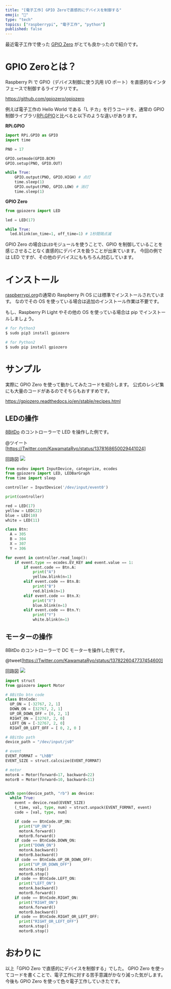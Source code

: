 ```yaml
---
title: "[電子工作] GPIO Zeroで直感的にデバイスを制御する"
emoji: "🛵"
type: "tech"
topics: ["raspberrypi", "電子工作", "python"]
published: false
---
```


最近電子工作で使った [GPIO Zero](https://github.com/gpiozero/gpiozero) がとても良かったので紹介です。

# GPIO Zeroとは？

Raspberry Pi で GPIO（デバイス制御に使う汎用 I/O ポート）を直感的なインタフェースで制御するライブラリです。

https://github.com/gpiozero/gpiozero

例えば電子工作の Hello World である「L チカ」を行うコードを、通常の GPIO 制御ライブラリ[RPi.GPIO](https://pypi.org/project/RPi.GPIO/)と比べると以下のような違いがあります。

**RPi.GPIO**

```py
import RPi.GPIO as GPIO
import time

PNO = 17

GPIO.setmode(GPIO.BCM)
GPIO.setup(PNO, GPIO.OUT)

while True:
    GPIO.output(PNO, GPIO.HIGH) # 点灯
    time.sleep(1)
    GPIO.output(PNO, GPIO.LOW) # 消灯
    time.sleep(1)
```

**GPIO Zero**

```py
from gpiozero import LED

led = LED(17)

while True:
  led.blink(on_time=1, off_time=1) # 1秒間隔点滅
```

GPIO Zero の場合は`LED`モジュールを使うことで、GPIO を制御していることを感じさせることなく直感的にデバイスを扱うことが出来ています。
今回の例では LED ですが、その他のデバイスにももちろん対応しています。

# インストール
[raspberrypi.org](raspberrypi.org)の通常の Raspberry Pi OS には標準でインストールされています。
なのでその OS を使っている場合は追加のインストール作業は不要です。

もし、Raspberry Pi Light やその他の OS を使っている場合は pip でインストールしましょう。

```bash
# for Python3
$ sudo pip3 install gpiozero

# for Python2
$ sudo pip install gpiozero
```
# サンプル

実際に GPIO Zero を使って動かしてみたコードを紹介します。
公式のレシピ集にも大量のコードがあるのでそちらもおすすめです。

https://gpiozero.readthedocs.io/en/stable/recipes.html

## LEDの操作

[8BitDo](https://www.8bitdo.com/zero2/) のコントローラーで LED を操作した例です。

@ツイート[https://Twitter.com/KawamataRyo/status/1378168650029441024]


回路図
![](https://i.gyazo.com/c5e9610b63d3d2378d64577f34ee3655.png)

```py
from evdev import InputDevice, categorize, ecodes
from gpiozero import LED, LEDBarGraph
from time import sleep

controller = InputDevice('/dev/input/event0')

print(controller)

red = LED(17)
yellow = LED(22)
blue = LED(10)
white = LED(11)

class Btn:
  A = 305
  B = 304
  X = 307
  Y = 306

for event in controller.read_loop():
    if event.type == ecodes.EV_KEY and event.value == 1:
        if event.code == Btn.A:
            print("A")
            yellow.blink(n=1)
        elif event.code == Btn.B:
            print("B")
            red.blink(n=1)
        elif event.code == Btn.X:
            print("X")
            blue.blink(n=1)
        elif event.code == Btn.Y:
            print("Y")
            white.blink(n=1)
```

## モーターの操作

8BitDo のコントローラーで DC モーターを操作した例です。

@tweet[https://Twitter.com/KawamataRyo/status/1378226047737454600]

回路図
![](https://i.gyazo.com/57a9c1a8680956c926492eb84f12d15c.png)

```py
import struct
from gpiozero import Motor

# 8BitDo btn code
class BtnCode:
  UP_ON = [-32767, 2, 1]
  DOWN_ON = [32767, 2, 1]
  UP_OR_DOWN_OFF = [0, 2, 1]
  RIGHT_ON = [32767, 2, 0]
  LEFT_ON = [-32767, 2, 0]
  RIGHT_OR_LEFT_OFF = [ 0, 2, 0 ]

# 8BitDo path
device_path = "/dev/input/js0"

# event
EVENT_FORMAT = "LhBB"
EVENT_SIZE = struct.calcsize(EVENT_FORMAT)

# motor
motorA = Motor(forward=17, backward=22)
motorB = Motor(forward=10, backward=11)


with open(device_path, "rb") as device:
  while True:
    event = device.read(EVENT_SIZE)
    (_time, val, type, num) = struct.unpack(EVENT_FORMAT, event)
    code = [val, type, num]

    if code == BtnCode.UP_ON:
      print("UP_ON")
      motorA.forward()
      motorB.forward()
    if code == BtnCode.DOWN_ON:
      print("DOWN_ON")
      motorA.backward()
      motorB.backward()
    if code == BtnCode.UP_OR_DOWN_OFF:
      print("UP_OR_DOWN_OFF")
      motorA.stop()
      motorB.stop()
    if code == BtnCode.LEFT_ON:
      print("LEFT_ON")
      motorA.backward()
      motorB.forward()
    if code == BtnCode.RIGHT_ON:
      print("RIGHT_ON")
      motorA.forward()
      motorB.backward()
    if code == BtnCode.RIGHT_OR_LEFT_OFF:
      print("RIGHT_OR_LEFT_OFF")
      motorA.stop()
      motorB.stop()
```

# おわりに

以上「GPIO Zero で直感的にデバイスを制御する」でした。
GPIO Zero を使ってコードを書くことで、電子工作に対する苦手意識がかなり減った気がします。今後も GPIO Zero を使って色々電子工作していきたです。

